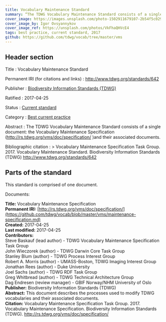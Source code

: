```yaml
---
title: Vocabulary Maintenance Standard
summary: “The TDWG Vocabulary Maintenance Standard consists of a single document: the [Vocabulary Maintenance Specification](https://github.com/tdwg/vocab/blob/master/vms/maintenance-specification.md). That document describes the processes used to modify TDWG vocabularies and their associated documents.”
cover_image: https://images.unsplash.com/photo-1502911679107-2b54f5c0292c
cover_image_by: Igor Ovsyannykov
cover_image_ref: https://unsplash.com/photos/VkFhaQHVcE4
tags: best practice, current standard, 2017
github: https://github.com/tdwg/vocab/tree/master/vms
---
```


## Header section

Title
: Vocabulary Maintenance Standard

Permanent IRI (for citations and links)
: <http://www.tdwg.org/standards/642>

Publisher
: [Biodiversity Information Standards (TDWG)](https://www.tdwg.org/)

Ratified
: 2017-04-25

Status
: [Current standard](https://www.tdwg.org/standards/status-and-categories/)

Category
: [Best current practice](https://www.tdwg.org/standards/status-and-categories/#categories%20of%20tdwg%20standards_1)

Abstract
: The TDWG Vocabulary Maintenance Standard consists of a single document: the Vocabulary Maintenance Specification (http://rs.tdwg.org/vms/doc/specification/ )and their associated documents.

Bibliographic citation
: > Vocabulary Maintenance Specification Task Group. 2017. Vocabulary Maintenance Standard. Biodiversity Information Standards (TDWG) http://www.tdwg.org/standards/642

## Parts of the standard

This standard is comprised of one document. 

Documents:

**Title:** Vocabulary Maintenance Specification \
**Permanent IRI:** [http://rs.tdwg.org/vms/doc/specification/](https://github.com/tdwg/vocab/blob/master/vms/maintenance-specification.md) \
**Created:** 2017-04-25 \
**Last modified:** 2017-04-25 \
**Contributors:** \
Steve Baskauf (lead author) - TDWG Vocabulary Maintenance Specification Task Group \
John Wieczorek (author) - TDWG Darwin Core Task Group \
Stanley Blum (author) - TDWG Process Interest Group \
Robert A. Morris (author) - UMASS-Boston, TDWG Imaging Interest Group \
Jonathan Rees (author) - Duke University \
Joel Sachs (author) - TDWG RDF Task Group \
Greg Whitbread (author) - TDWG Technical Architecture Group \
Dag Endresen (review manager) - GBIF Norway/NHM University of Oslo \
**Publisher:** Biodiversity Information Standards (TDWG) \
**Abstract:** This document describes the processes used to modify TDWG vocabularies and their associated documents. \
**Citation:** Vocabulary Maintenance Specification Task Group. 2017. Vocabulary Maintenance Specification. Biodiversity Information Standards (TDWG). http://rs.tdwg.org/vms/doc/specification/

